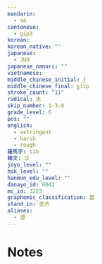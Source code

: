 ```yaml
---
mandarin:
  - sè
cantonese:
  - gip3
korean:
korean_native: ""
japanese:
  - JUU
japanese_nanori: ""
vietnamese:
middle_chinese_initial: ʃ
middle_chinese_final: ɣiɪp
stroke_count: "11"
radical: 水
skip_number: 1-3-8
grade_level: 6
pos: ""
english:
  - astringent
  - harsh
  - rough
羅馬字: sib
韓文: 십
joyo_level: ""
hsk_level: ""
hanmun_edu_level: ""
danayo_id: 6042
mc_id: 3223
graphemic_classification: 歰
stand_in: 苦渋
aliases:
  - 澀
---
```


# Notes
